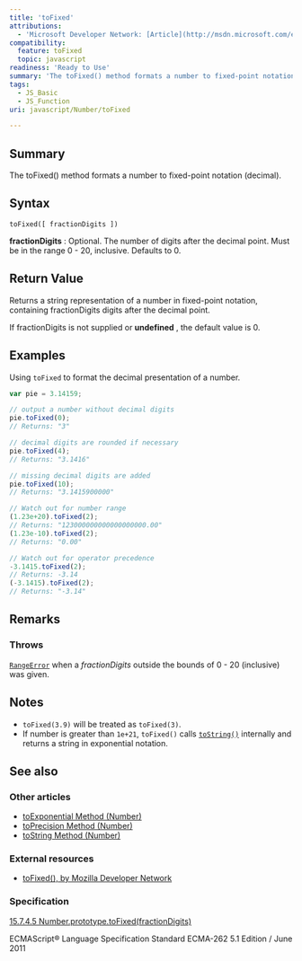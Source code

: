 ```yaml
---
title: 'toFixed'
attributions:
  - 'Microsoft Developer Network: [Article](http://msdn.microsoft.com/en-us/library/ie/sstyff0z(v=vs.94).aspx)'
compatibility:
  feature: toFixed
  topic: javascript
readiness: 'Ready to Use'
summary: 'The toFixed() method formats a number to fixed-point notation (decimal).'
tags:
  - JS_Basic
  - JS_Function
uri: javascript/Number/toFixed

---
```

## Summary

The toFixed() method formats a number to fixed-point notation (decimal).

## Syntax

    toFixed([ fractionDigits ])

**fractionDigits**
:   Optional. The number of digits after the decimal point. Must be in the range 0 - 20, inclusive. Defaults to 0.

## Return Value

Returns a string representation of a number in fixed-point notation, containing fractionDigits digits after the decimal point.

If fractionDigits is not supplied or **undefined** , the default value is 0.

## Examples

Using `toFixed` to format the decimal presentation of a number.

``` js
var pie = 3.14159;

// output a number without decimal digits
pie.toFixed(0);
// Returns: "3"

// decimal digits are rounded if necessary
pie.toFixed(4);
// Returns: "3.1416"

// missing decimal digits are added
pie.toFixed(10);
// Returns: "3.1415900000"

// Watch out for number range
(1.23e+20).toFixed(2);
// Returns: "123000000000000000000.00"
(1.23e-10).toFixed(2);
// Returns: "0.00"

// Watch out for operator precedence
-3.1415.toFixed(2);
// Returns: -3.14
(-3.1415).toFixed(2);
// Returns: "-3.14"
```

## Remarks

### Throws

[`RangeError`](/javascript/Error) when a *fractionDigits* outside the bounds of 0 - 20 (inclusive) was given.

## Notes

-   `toFixed(3.9)` will be treated as `toFixed(3)`.
-   If number is greater than `1e+21`, `toFixed()` calls [`toString()`](/javascript/Number/toString) internally and returns a string in exponential notation.

## See also

### Other articles

-   [toExponential Method (Number)](/javascript/Number/toExponential)
-   [toPrecision Method (Number)](/javascript/Number/toPrecision)
-   [toString Method (Number)](/javascript/Number/toString)

### External resources

-   [toFixed(), by Mozilla Developer Network](https://developer.mozilla.org/en-US/docs/Web/JavaScript/Reference/Global_Objects/Number/toFixed)

### Specification

[15.7.4.5 Number.prototype.toFixed(fractionDigits)](http://www.ecma-international.org/ecma-262/5.1/#sec-15.7.4.5)

ECMAScript® Language Specification Standard ECMA-262 5.1 Edition / June 2011

